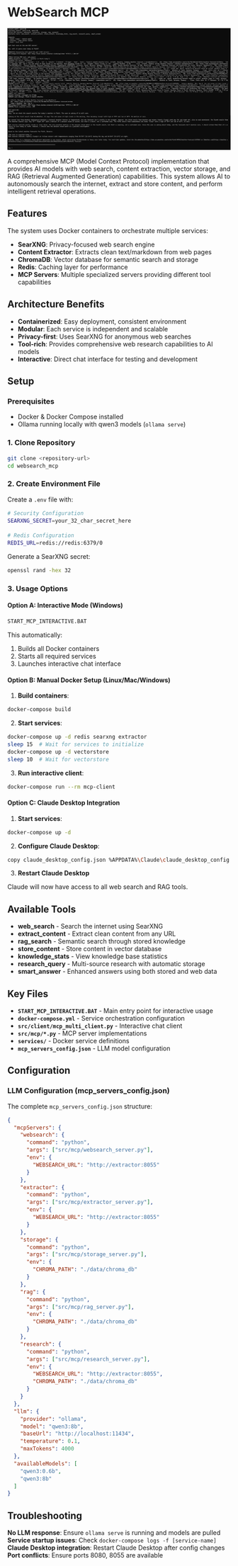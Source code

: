 # WebSearch MCP

![Interactive MCP Client Demo](demo.png)

A comprehensive MCP (Model Context Protocol) implementation that provides AI models with web search, content extraction, vector storage, and RAG (Retrieval Augmented Generation) capabilities. This system allows AI to autonomously search the internet, extract and store content, and perform intelligent retrieval operations.

## Features

The system uses Docker containers to orchestrate multiple services:
- **SearXNG**: Privacy-focused web search engine
- **Content Extractor**: Extracts clean text/markdown from web pages
- **ChromaDB**: Vector database for semantic search and storage
- **Redis**: Caching layer for performance
- **MCP Servers**: Multiple specialized servers providing different tool capabilities

## Architecture Benefits

- **Containerized**: Easy deployment, consistent environment
- **Modular**: Each service is independent and scalable
- **Privacy-first**: Uses SearXNG for anonymous web searches
- **Tool-rich**: Provides comprehensive web research capabilities to AI models
- **Interactive**: Direct chat interface for testing and development

## Setup

### Prerequisites
- Docker & Docker Compose installed
- Ollama running locally with qwen3 models (`ollama serve`)

### 1. Clone Repository
```bash
git clone <repository-url>
cd websearch_mcp
```

### 2. Create Environment File
Create a `.env` file with:
```bash
# Security Configuration  
SEARXNG_SECRET=your_32_char_secret_here

# Redis Configuration
REDIS_URL=redis://redis:6379/0
```

Generate a SearXNG secret:
```bash
openssl rand -hex 32
```

### 3. Usage Options

#### Option A: Interactive Mode (Windows)
```bash
START_MCP_INTERACTIVE.BAT
```

This automatically:
1. Builds all Docker containers
2. Starts all required services
3. Launches interactive chat interface

#### Option B: Manual Docker Setup (Linux/Mac/Windows)
1. **Build containers**:
```bash
docker-compose build
```

2. **Start services**:
```bash
docker-compose up -d redis searxng extractor
sleep 15  # Wait for services to initialize
docker-compose up -d vectorstore
sleep 10  # Wait for vectorstore
```

3. **Run interactive client**:
```bash
docker-compose run --rm mcp-client
```

#### Option C: Claude Desktop Integration
1. **Start services**:
```bash
docker-compose up -d
```

2. **Configure Claude Desktop**:
```bash
copy claude_desktop_config.json %APPDATA%\Claude\claude_desktop_config.json
```

3. **Restart Claude Desktop**

Claude will now have access to all web search and RAG tools.

## Available Tools

- **web_search** - Search the internet using SearXNG
- **extract_content** - Extract clean content from any URL
- **rag_search** - Semantic search through stored knowledge
- **store_content** - Store content in vector database
- **knowledge_stats** - View knowledge base statistics  
- **research_query** - Multi-source research with automatic storage
- **smart_answer** - Enhanced answers using both stored and web data

## Key Files

- **`START_MCP_INTERACTIVE.BAT`** - Main entry point for interactive usage
- **`docker-compose.yml`** - Service orchestration configuration
- **`src/client/mcp_multi_client.py`** - Interactive chat client
- **`src/mcp/*.py`** - MCP server implementations
- **`services/`** - Docker service definitions
- **`mcp_servers_config.json`** - LLM model configuration

## Configuration

### LLM Configuration (mcp_servers_config.json)

The complete `mcp_servers_config.json` structure:
```json
{
  "mcpServers": {
    "websearch": {
      "command": "python",
      "args": ["src/mcp/websearch_server.py"],
      "env": {
        "WEBSEARCH_URL": "http://extractor:8055"
      }
    },
    "extractor": {
      "command": "python", 
      "args": ["src/mcp/extractor_server.py"],
      "env": {
        "WEBSEARCH_URL": "http://extractor:8055"
      }
    },
    "storage": {
      "command": "python",
      "args": ["src/mcp/storage_server.py"],
      "env": {
        "CHROMA_PATH": "./data/chroma_db"
      }
    },
    "rag": {
      "command": "python",
      "args": ["src/mcp/rag_server.py"],
      "env": {
        "CHROMA_PATH": "./data/chroma_db"
      }
    },
    "research": {
      "command": "python",
      "args": ["src/mcp/research_server.py"], 
      "env": {
        "WEBSEARCH_URL": "http://extractor:8055",
        "CHROMA_PATH": "./data/chroma_db"
      }
    }
  },
  "llm": {
    "provider": "ollama",
    "model": "qwen3:8b",
    "baseUrl": "http://localhost:11434",
    "temperature": 0.1,
    "maxTokens": 4000
  },
  "availableModels": [
    "qwen3:0.6b",
    "qwen3:8b"
  ]
}
```

## Troubleshooting

**No LLM response**: Ensure `ollama serve` is running and models are pulled
**Service startup issues**: Check `docker-compose logs -f [service-name]`
**Claude Desktop integration**: Restart Claude Desktop after config changes
**Port conflicts**: Ensure ports 8080, 8055 are available